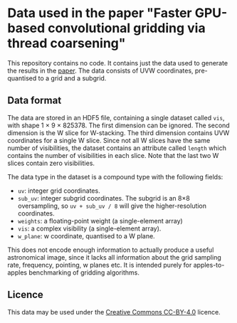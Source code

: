 # Data used in the paper "Faster GPU-based convolutional gridding via thread coarsening"

This repository contains no code. It contains just the data used to generate
the results in the [paper](http://arxiv.org/abs/1605.07023). The data consists
of UVW coordinates, pre-quantised to a grid and a subgrid.

## Data format

The data are stored in an HDF5 file, containing a single dataset called `vis`,
with shape 1 × 9 × 825378. The first dimension can be ignored. The second
dimension is the W slice for W-stacking. The third dimension contains UVW
coordinates for a single W slice. Since not all W slices have the same number
of visibilities, the dataset contains an attribute called `length` which
contains the number of visibilities in each slice. Note that the last two W
slices contain zero visibilities.

The data type in the dataset is a compound type with the following fields:
- `uv`: integer grid coordinates.
- `sub_uv`: integer subgrid coordinates. The subgrid is an 8×8 oversampling,
  so `uv + sub_uv / 8` will give the higher-resolution coordinates.
- `weights`: a floating-point weight (a single-element array)
- `vis`: a complex visibility (a single-element array).
- `w_plane`: w coordinate, quantised to a W plane.

This does not encode enough information to actually produce a useful
astronomical image, since it lacks all information about the grid sampling
rate, frequency, pointing, w planes etc. It is intended purely for
apples-to-apples benchmarking of gridding algorithms.

## Licence

This data may be used under the [Creative Commons
CC-BY-4.0](https://creativecommons.org/licenses/by/4.0/) licence.
